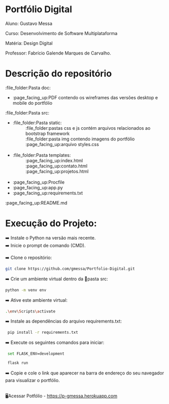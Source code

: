 # Portfólio Digital
Aluno: Gustavo Messa

Curso: Desenvolvimento de Software Multiplataforma

Matéria: Design Digital

Professor: Fabrício Galende Marques de Carvalho.

# Descrição do repositório
<p>:file_folder:Pasta doc:<p> 
<ul>
  <li>:page_facing_up:PDF contendo os wireframes das versões desktop e mobile do portfólio</li>
</ul>
<p>:file_folder:Pasta src:</p> 
<ul> 
  <li>:file_folder:Pasta static:</li>
  <dd>:file_folder:pastas css e js contém arquivos relacionados ao bootstrap framework</dd>
  <dd>:file_folder:pasta img contendo imagens do portfólio</dd>
  <dd>:page_facing_up:arquivo styles.css</dd><br>

  <li>:file_folder:Pasta templates:</li>
  <dd>:page_facing_up:index.html</dd>
  <dd>:page_facing_up:contato.html</dd>
  <dd>:page_facing_up:projetos.html</dd><br>
  
  <li>:page_facing_up:Procfile</li>
  <li>:page_facing_up:app.py</li>
  <li>:page_facing_up:requirements.txt</li>
</ul>

<p>:page_facing_up:README.md</p>

# Execução do Projeto:
:arrow_right: Instale o Python na versão mais recente.<br>
:arrow_right: Inicie o prompt de comando (CMD).

:arrow_right: Clone o repositório:
```bash
git clone https://github.com/gmessa/Portfolio-Digital.git
```

:arrow_right: Crie um ambiente virtual dentro da :file_folder:pasta src:
```bash
python -m venv env
```
:arrow_right: Ative este ambiente virtual:
```bash
.\env\Scripts\activate
```
:arrow_right: Instale as dependências do arquivo requirements.txt:
```bash
 pip install -r requirements.txt
```
:arrow_right: Execute os seguintes comandos para iniciar:
```bash
 set FLASK_ENV=development
```
```bash
 flask run
```
:arrow_right: Copie e cole o link que aparecer na barra de endereço do seu navegador para visualizar o portfólio.
<br><br>

:desktop_computer:Acessar Potfólio - https://p-gmessa.herokuapp.com


    
